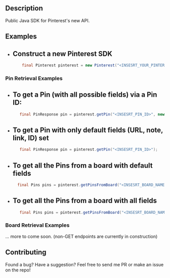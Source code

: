 ## Description

Public Java SDK for Pinterest's new API.

## Examples

- Construct a new Pinterest SDK
  - 
   ```java 
       final Pinterest pinterest = new Pinterest("<INSESRT_YOUR_PINTEREST_ACCESS_TOKEN>");
    ```
    
### Pin Retrieval Examples
    
- To get a Pin (with all possible fields) via a Pin ID:
  - 
   ```java 
      final PinResponse pin = pinterest.getPin("<INSESRT_PIN_ID>", new PinFields().setAll());
   ```
   
- To get a Pin with only default fields (URL, note, link, ID) set
  - 
  ```java
     final PinResponse pin = pinterest.getPin("<INSESRT_PIN_ID>");
  ```
    
- To get all the Pins from a board with default fields
  - 
  ```java 
    final Pins pins = pinterest.getPinsFromBoard("<INSESRT_BOARD_NAME>");
  ```
    
- To get all the Pins from a board with all fields
  - 
  ```java 
     final Pins pins = pinterest.getPinsFromBoard("<INSESRT_BOARD_NAME>", new PinFields().setAll());
  ```
  
### Board Retrieval Examples
  
... more to come soon. (non-GET endpoints are currently in construction)

## Contributing

Found a bug? Have a suggestion? Feel free to send me PR or make an issue on the repo!
